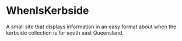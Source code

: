 # WhenIsKerbside
A small site that displays information in an easy format about when the kerbside collection is for south east Queensland.
